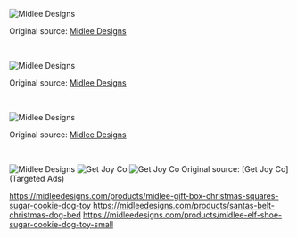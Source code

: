 

![Midlee Designs](https://raw.githubusercontent.com/nikole-flowers/leo-work/main/GetJoyCo/GetJoy.jpeg "Midlee Designs")

Original source: [Midlee Designs](hhttps://getjoyfood.com/pages/nutrition-plan)

</br>

![Midlee Designs](https://raw.githubusercontent.com/nikole-flowers/leo-work/main/GetJoyCo/GetJoy2.jpg "Midlee Designs")

Original source: [Midlee Designs](https://www.instagram.com/p/C3s8ekKPzYp/?img_index=5)

</br>

![Midlee Designs](https://raw.githubusercontent.com/nikole-flowers/leo-work/main/GetJoyCo/GetJoy3.jpeg "Midlee Designs")

Original source: [Midlee Designs](https://getjoyfood.com/blogs/the-daily-scoop/what-to-expect-when-you-adopt-a-senior-dog)

</br>

![Midlee Designs](https://raw.githubusercontent.com/nikole-flowers/leo-work/main/GetJoyCo/GetJoy4.png "Get Joy Co")
![Get Joy Co](https://raw.githubusercontent.com/nikole-flowers/leo-work/main/GetJoyCo/GetJoy5.png "Get Joy Co")
![Get Joy Co](https://raw.githubusercontent.com/nikole-flowers/leo-work/main/GetJoyCo/GetJoy6.png "Get Joy Co")
Original source: [Get Joy Co](Targeted Ads)

https://midleedesigns.com/products/midlee-gift-box-christmas-squares-sugar-cookie-dog-toy
https://midleedesigns.com/products/santas-belt-christmas-dog-bed
https://midleedesigns.com/products/midlee-elf-shoe-sugar-cookie-dog-toy-small